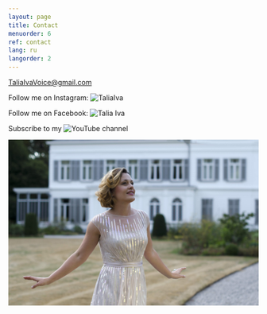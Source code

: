 ```yaml
---
layout: page
title: Contact
menuorder: 6
ref: contact
lang: ru
langorder: 2
---
```


TaliaIvaVoice@gmail.com

Follow me on Instagram: ![TaliaIva](https://www.instagram.com/taliaiva/)

Follow me on Facebook: ![Talia Iva](https://www.facebook.com/natalia.ivanova.779642)

Subscribe to my ![YouTube channel](https://www.youtube.com/channel/UCtStp5Cgjl_rVvPUDLvr3Fw?view_as=subscriber)

![](assets/DSC_1246.jpg)
